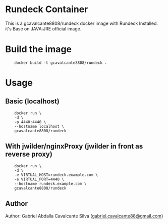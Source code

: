 Rundeck Container
=================

This is a gcavalcante8808/rundeck docker image with Rundeck Installed. it's Base on JAVA:JRE official image.

Build the image
===============

```
    docker build -t gcavalcante8808/rundeck .
```

Usage
=====

Basic (localhost)
-----------------

```
    docker run \
    -d \
    -p 4440:4440 \
    --hostname localhost \
    gcavalcante8808/rundeck
```

With jwilder/nginxProxy (jwilder in front as reverse proxy)
-----------------------------------------------------------

```
    docker run \
    -d \
    -e VIRTUAL_HOST=rundeck.example.com \
    -e VIRTUAL_PORT=4440 \
    --hostname rundeck.example.com \
    gcavalcante8808/rundeck
```

Author
------

Author: Gabriel Abdalla Cavalcante Silva (gabriel.cavalcante88@gmail.com)
